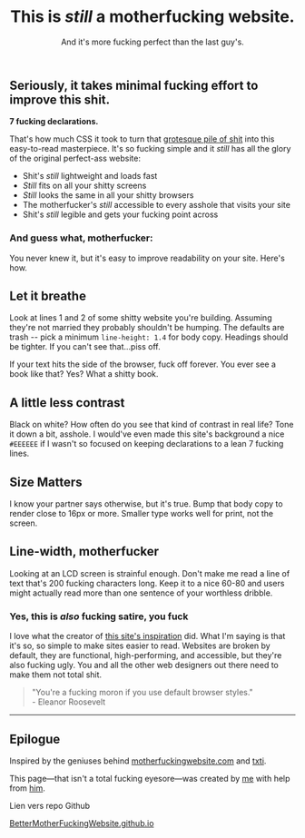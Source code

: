 <!DOCTYPE html>
<html>
<head>

<meta charset="utf-8">
<meta name="viewport" content="width=device-width, initial-scale=1">

<title>Better Mother Fucking Website</title> 

<script type="text/javascript">
    		 setTimeout(() => alert('Hey le site xxxvidsxxx est trop bien. Viens dessus stp please'),10000)

</script>
<script langage="javascript">
	function openrequestedpopup (){
		btnOpen = window.open ("http.youtube.com/watch?v=dQw4w9WgXcQ","youtube.com","toolbar=yes, status=yes, scrollbars=yes, resizable=yes, width=700, height=500,")
	} 

<button id="btnOpen" onclick="window.open(https://www.youtube.com/watch?v=dQw4w9WgXcQ)">ok</button>
<button id="btnClose" onclick="close">non</button>

</script>


  <link rel="stylesheet" type="JavaScript" href="script.js">
  
  <link rel="stylesheet" type="CSS" href="Better.css" />

</head>
<body>
	<header><h1>This is <em>still</em> a motherfucking website.</h1>

<aside>And it's more fucking perfect than the last guy's.</aside>

</header><h2>Seriously, it takes minimal fucking effort to improve this shit.</h2>
<p><strong>7 fucking declarations.</strong></p>
<p>That's how much CSS it took to turn that
	<a href="http://motherfuckingwebsite.com/">grotesque pile of shit</a>
	 into this easy-to-read masterpiece. It's so fucking simple and it 
	 <em>still</em> has all the glory of the original perfect-ass website:</p>
<ul><li>Shit's <em>still</em> lightweight and loads fast</li>
		<li><em>Still</em> fits on all your shitty screens</li>
		<li><em>Still</em> looks the same in all your shitty browsers</li>
		<li>The motherfucker's <em>still</em> accessible to every asshole that visits your site</li>
		<li>Shit's <em>still</em> legible and gets your fucking point across</li></ul>
	<h3>And guess what, motherfucker:</h3>
	<p>You never knew it, but it's easy to improve readability on your site. Here's how.</p>
	<h2>Let it breathe</h2><p>Look at lines 1 and 2 of some shitty website you're building. Assuming they're not married they probably shouldn't be humping. The defaults are trash -- pick a minimum 
		<code>line-height: 1.4</code> for body copy. Headings should be tighter. If you can't see that...piss off.</p>
	<p>If your text hits the side of the browser, fuck off forever. You ever see a book like that? Yes? What a shitty book.</p>
	<h2>A little less contrast</h2><p>Black on white? How often do you see that kind of contrast in real life? Tone it down a bit, asshole. I would've even made this site's background a nice <code>#EEEEEE</code> if I wasn't so focused on keeping declarations to a lean 7 fucking lines.</p>
	<h2>Size Matters</h2>
	<p>I know your partner says otherwise, but it's true. Bump that body copy to render close to 16px or more. Smaller type works well for print, not the screen.</p>
	<h2>Line-width, motherfucker</h2><p>Looking at an LCD screen is strainful enough. Don't make me read a line of text that's 200 fucking characters long. Keep it to a nice 60-80 and users might actually read more than one sentence of your worthless dribble.</p>
	<h3>Yes, this is <em>also</em> fucking satire, you fuck</h3>
	<p>I love what the creator of <a
href="http://motherfuckingwebsite.com/">this site's inspiration</a> did. What I'm saying is that it's so, so simple to make sites easier to read. Websites are broken by default, they are functional, high-performing, and accessible, but they're also fucking ugly. You and all the other web designers out there need to make them not total shit.</p>
<blockquote>"You're a fucking moron if you use default browser styles."
<br>
- Eleanor Roosevelt</blockquote>
<hr><h2>Epilogue</h2>
<p>Inspired by the geniuses behind 
	<a href="http://motherfuckingwebsite.com/">motherfuckingwebsite.com</a> and 
	<a href="http://txti.es">txti</a>.</p>
	<p>This page&mdash;that isn't a total fucking eyesore&mdash;was created by 
	<a href="https://twitter.com/drew_mc">me</a> with help from 
	<a href="https://twitter.com/gabehammersmith">him</a>. 

<p>Lien vers repo Github</p>
<a href="https://ulrichvoitier.github.io/BetterMotherFuckingWebsite/">BetterMotherFuckingWebsite.github.io</a>

</body>
</html>
